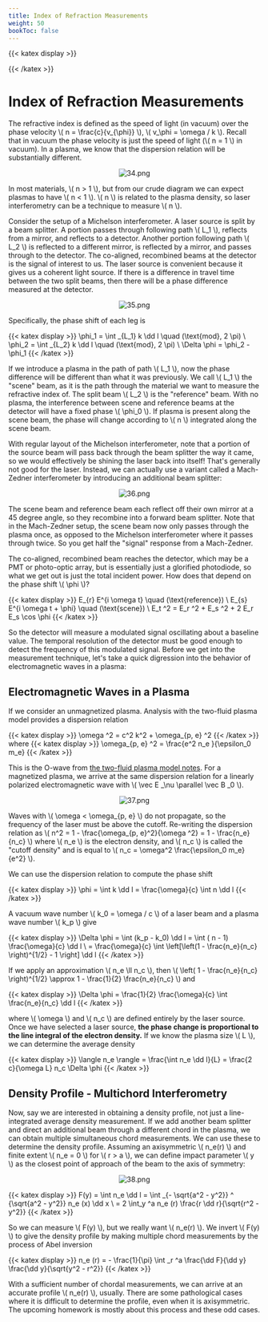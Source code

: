 ```yaml
---
title: Index of Refraction Measurements
weight: 50
bookToc: false
---
```


{{< katex display >}}

{{< /katex >}}

# Index of Refraction Measurements

The refractive index is defined as the speed of light (in vacuum) over the phase velocity \\( n = \frac{c}{v_{\phi}} \\), \\( v_\phi = \omega / k \\). Recall that in vacuum the phase velocity is just the speed of light (\\( n = 1 \\) in vacuum). In a plasma, we know that the dispersion relation will be substantially different.

<p align="center"> <img alt="34.png" src="/r/img/560/34.png" /> </p>

In most materials, \\( n > 1 \\), but from our crude diagram we can expect plasmas to have \\( n < 1 \\). \\( n \\) is related to the plasma density, so laser interferometry can be a technique to measure \\( n \\).

Consider the setup of a Michelson interferometer. A laser source is split by a beam splitter. A portion passes through following path \\( L_1 \\), reflects from a mirror, and reflects to a detector. Another portion following path \\( L_2 \\) is reflected to a different mirror, is reflected by a mirror, and passes through to the detector. The co-aligned, recombined beams at the detector is the signal of interest to us. The laser source is convenient because it gives us a coherent light source. If there is a difference in travel time between the two split beams, then there will be a phase difference measured at the detector.

<p align="center"> <img alt="35.png" src="/r/img/560/35.png" /> </p>

Specifically, the phase shift of each leg is

{{< katex display >}}
\phi_1 = \int _{L_1} k \dd l \quad (\text{mod}\, 2 \pi) \\
\phi_2 = \int _{L_2} k \dd l \quad (\text{mod}\, 2 \pi) \\
\Delta \phi = \phi_2 - \phi_1
{{< /katex >}}

If we introduce a plasma in the path of path \\( L_1 \\), now the phase difference will be different than what it was previously. We call \\( L_1 \\) the "scene" beam, as it is the path through the material we want to measure the refractive index of. The split beam \\( L_2 \\) is the "reference" beam. With no plasma, the interference between scene and reference beams at the detector will have a fixed phase \\( \phi_0 \\). If plasma is present along the scene beam, the phase will change according to \\( n \\) integrated along the scene beam.

With regular layout of the Michelson interferometer, note that a portion of the source beam will pass back through the beam splitter the way it came, so we would effectively be shining the laser back into itself! That's generally not good for the laser. Instead, we can actually use a variant called a Mach-Zedner interferometer by introducing an additional beam splitter:

<p align="center"> <img alt="36.png" src="/r/img/560/36.png" /> </p>

The scene beam and reference beam each reflect off their own mirror at a 45 degree angle, so they recombine into a forward beam splitter. Note that in the Mach-Zedner setup, the scene beam now only passes through the plasma once, as opposed to the Michelson interferometer where it passes through twice. So you get half the "signal" response from a Mach-Zedner.

The co-aligned, recombined beam reaches the detector, which may be a PMT or photo-optic array, but is essentially just a glorified photodiode, so what we get out is just the total incident power. How does that depend on the phase shift \\( \phi \\)?

{{< katex display >}}
E_{r} E^{i \omega t} \quad (\text{reference}) \\
E_{s} E^{i \omega t + \phi} \quad (\text{scene}) \\
E_t ^2 = E_r ^2 + E_s ^2 + 2 E_r E_s \cos \phi
{{< /katex >}}

So the detector will measure a modulated signal oscillating about a baseline value. The temporal resolution of the detector must be good enough to detect the frequency of this modulated signal. Before we get into the measurement technique, let's take a quick digression into the behavior of electromagnetic waves in a plasma:

## Electromagnetic Waves in a Plasma

If we consider an unmagnetized plasma. Analysis with the two-fluid plasma model provides a dispersion relation

{{< katex display >}}
\omega ^2 = c^2 k^2 + \omega_{p, e} ^2
{{< /katex >}}
where
{{< katex display >}}
\omega_{p, e} ^2 = \frac{e^2 n_e }{\epsilon_0 m_e}
{{< /katex >}}

This is the O-wave from [the two-fluid plasma model notes](../UWAA558/04-two-fluid-plasma-model/). For a magnetized plasma, we arrive at the same dispersion relation for a linearly polarized electromagnetic wave with \\( \vec E _\nu \parallel  \vec B _0 \\).

<p align="center"> <img alt="37.png" src="/r/img/560/37.png" /> </p>

Waves with \\( \omega < \omega_{p, e} \\) do not propagate, so the frequency of the laser must be above the cutoff. Re-writing the dispersion relation as \\( n^2 = 1 - \frac{\omega_{p, e}^2}{\omega ^2} = 1 - \frac{n_e}{n_c} \\) where \\( n_e \\) is the electron density, and \\( n_c \\) is called the "cutoff density" and is equal to \\( n_c = \omega^2 \frac{\epsilon_0 m_e}{e^2}  \\).

We can use the dispersion relation to compute the phase shift

{{< katex display >}}
\phi = \int k \dd l = \frac{\omega}{c} \int n \dd l
{{< /katex >}}

A vacuum wave number \\( k_0 = \omega / c \\) of a laser beam and a plasma wave number \\( k_p \\) give

{{< katex display >}}
\Delta \phi = \int (k_p - k_0) \dd l = \int ( n - 1) \frac{\omega}{c} \dd l \\
= \frac{\omega}{c} \int \left[\left(1 - \frac{n_e}{n_c} \right)^{1/2} - 1 \right] \dd l
{{< /katex >}}

If we apply an approximation \\( n_e \ll n_c \\), then \\( \left( 1 - \frac{n_e}{n_c} \right)^{1/2} \approx 1 - \frac{1}{2} \frac{n_e}{n_c} \\) and

{{< katex display >}}
\Delta \phi = \frac{1}{2} \frac{\omega}{c} \int \frac{n_e}{n_c} \dd l
{{< /katex >}}

where \\( \omega \\) and \\( n_c \\) are defined entirely by the laser source. Once we have selected a laser source, **the phase change is proportional to the line integral of the electron density.** If we know the plasma size \\( L \\), we can determine the average density

{{< katex display >}}
\langle n_e \rangle = \frac{\int n_e \dd l}{L} = \frac{2 c}{\omega L} n_c \Delta \phi
{{< /katex >}}

## Density Profile - Multichord Interferometry

Now, say we are interested in obtaining a density profile, not just a line-integrated average density measurement. If we add another beam splitter and direct an additional beam through a different chord in the plasma, we can obtain multiple simultaneous chord measurements. We can use these to determine the density profile. Assuming an axisymmetric \\( n_e(r) \\) and finite extent \\( n_e = 0 \\) for \\( r > a \\), we can define impact parameter \\( y \\) as the closest point of approach of the beam to the axis of symmetry:

<p align="center"> <img alt="38.png" src="/r/img/560/38.png" /> </p>

{{< katex display >}}
F(y) = \int n_e \dd l = \int _{- \sqrt{a^2 - y^2}} ^ {\sqrt{a^2 - y^2}} n_e (x) \dd x \\
= 2 \int_y ^a n_e (r) \frac{r \dd r}{\sqrt{r^2 - y^2}}
{{< /katex >}}

So we can measure \\( F(y) \\), but we really want \\( n_e(r) \\). We invert \\( F(y) \\) to give the density profile by making multiple chord measurements by the process of Abel inversion

{{< katex display >}}
n_e (r) = - \frac{1}{\pi} \int _r ^a \frac{\dd F}{\dd y} \frac{\dd y}{\sqrt{y^2 - r^2}}
{{< /katex >}}

With a sufficient number of chordal measurements, we can arrive at an accurate profile \\( n_e(r) \\), usually. There are some pathological cases where it is difficult to determine the profile, even when it is axisymmetric. The upcoming homework is mostly about this process and these odd cases.